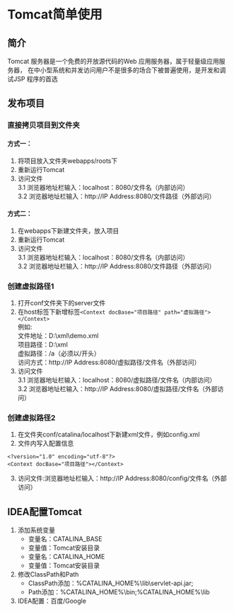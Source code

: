 # Tomcat简单使用
## 简介
Tomcat 服务器是一个免费的开放源代码的Web 应用服务器，属于轻量级应用服务器，
在中小型系统和并发访问用户不是很多的场合下被普遍使用，是开发和调试JSP
程序的首选
## 发布项目

### 直接拷贝项目到文件夹
#### 方式一：
1. 将项目放入文件夹webapps/roots下
2. 重新运行Tomcat
3. 访问文件   
   3.1 浏览器地址栏输入：localhost：8080/文件名（内部访问）   
   3.2 浏览器地址栏输入：http://IP Address:8080/文件路径（外部访问）   
#### 方式二：   
1. 在webapps下新建文件夹，放入项目
2. 重新运行Tomcat
3. 访问文件   
   3.1 浏览器地址栏输入：localhost：8080/文件名（内部访问）   
   3.2 浏览器地址栏输入：http://IP Address:8080/文件路径（外部访问）
		
### 创建虚拟路径1
1. 打开conf文件夹下的server文件
2. 在host标签下新增标签`<Context docBase="项目路径" path="虚拟路径"></Context>`   
   例如:   
      文件地址：D:\xml\demo.xml   
	  项目路径：D:\xml   
	  虚拟路径：/a（必须以/开头）   
	  访问方式：http://IP Address:8080/虚拟路径/文件名（外部访问）
3. 访问文件   
   3.1 浏览器地址栏输入：localhost：8080/虚拟路径/文件名（内部访问）   
   3.2 浏览器地址栏输入：http://IP Address:8080/虚拟路径/文件名（外部访问）
		
### 创建虚拟路径2
1. 在文件夹conf/catalina/localhost下新建xml文件，例如config.xml
2. 文件内写入配置信息
```
<?version="1.0" encoding="utf-8"?>
<Context docBase="项目路径"></Context>
```
3. 访问文件:浏览器地址栏输入：http://IP Address:8080/config/文件名（外部访问）
## IDEA配置Tomcat
1. 添加系统变量   
   + 变量名：CATALINA_BASE   
   + 变量值：Tomcat安装目录   
   + 变量名：CATALINA_HOME   
   + 变量值：Tomcat安装目录
2. 修改ClassPath和Path   
   + ClassPath添加：%CATALINA_HOME%\lib\servlet-api.jar;   
   + Path添加：%CATALINA_HOME%\bin;%CATALINA_HOME%\lib
3. IDEA配置：百度/Google